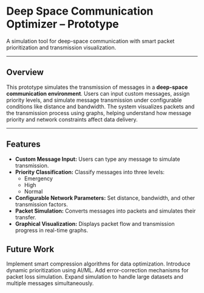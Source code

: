 # Deep Space Communication Optimizer – Prototype

A simulation tool for deep-space communication with smart packet prioritization and transmission visualization.

---

## Overview

This prototype simulates the transmission of messages in a **deep-space communication environment**. Users can input custom messages, assign priority levels, and simulate message transmission under configurable conditions like distance and bandwidth. The system visualizes packets and the transmission process using graphs, helping understand how message priority and network constraints affect data delivery.  

---

## Features

- **Custom Message Input:** Users can type any message to simulate transmission.  
- **Priority Classification:** Classify messages into three levels:  
  - Emergency  
  - High  
  - Normal  
- **Configurable Network Parameters:** Set distance, bandwidth, and other transmission factors.  
- **Packet Simulation:** Converts messages into packets and simulates their transfer.  
- **Graphical Visualization:** Displays packet flow and transmission progress in real-time graphs.  

## Future Work

Implement smart compression algorithms for data optimization.
Introduce dynamic prioritization using AI/ML.
Add error-correction mechanisms for packet loss simulation.
Expand simulation to handle large datasets and multiple messages simultaneously.
